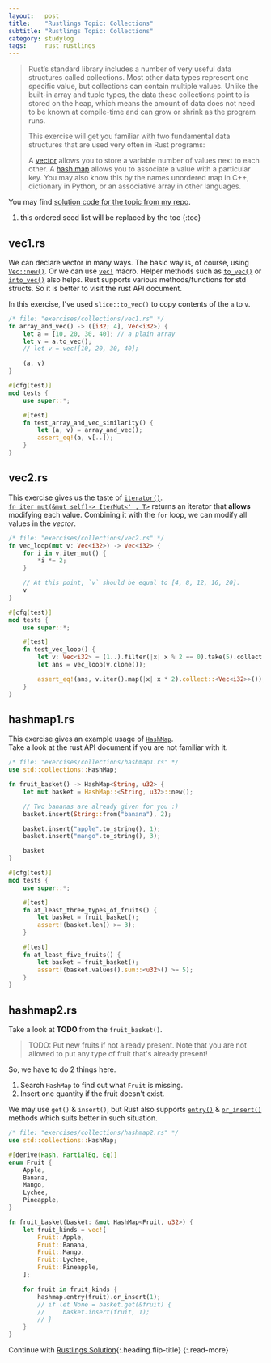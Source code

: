 ```yaml
---
layout:   post
title:    "Rustlings Topic: Collections"
subtitle: "Rustlings Topic: Collections"
category: studylog
tags:     rust rustlings
---
```


> Rust’s standard library includes a number of very useful data structures called collections. Most other data types
> represent one specific value, but collections can contain multiple values. Unlike the built-in array and tuple types,
> the data these collections point to is stored on the heap, which means the amount of data does not need to be known at
> compile-time and can grow or shrink as the program runs.
>
> This exercise will get you familiar with two fundamental data structures that are used very often in Rust programs:
>
> A [vector] allows you to store a variable number of values next to each other.
> A [hash map] allows you to associate a value with a particular key. You may also know this by the names unordered map
> in C++, dictionary in Python, or an associative array in other languages.

You may find [solution code for the topic from my repo].

[vector]: https://doc.rust-lang.org/stable/book/ch08-01-vectors.html
[hash map]: https://doc.rust-lang.org/book/ch08-03-hash-maps.html
[solution code for the topic from my repo]: https://github.com/LazyRen/rustlings-solution/tree/main/exercises/collections

<!--more-->

1. this ordered seed list will be replaced by the toc
{:toc}

## vec1.rs

We can declare vector in many ways. The basic way is, of course, using [`Vec::new()`].
Or we can use [`vec!`] macro. Helper methods such as [`to_vec()`] or [`into_vec()`] also helps.
Rust supports various methods/functions for std structs. So it is better to visit the rust API document.

In this exercise, I've used `slice::to_vec()` to copy contents of the `a` to `v`.

```rust
/* file: "exercises/collections/vec1.rs" */
fn array_and_vec() -> ([i32; 4], Vec<i32>) {
    let a = [10, 20, 30, 40]; // a plain array
    let v = a.to_vec();
    // let v = vec![10, 20, 30, 40];

    (a, v)
}

#[cfg(test)]
mod tests {
    use super::*;

    #[test]
    fn test_array_and_vec_similarity() {
        let (a, v) = array_and_vec();
        assert_eq!(a, v[..]);
    }
}

```

[`Vec::new()`]: https://doc.rust-lang.org/std/vec/struct.Vec.html#method.new
[`vec!`]: https://doc.rust-lang.org/std/macro.vec.html
[`to_vec()`]: https://doc.rust-lang.org/std/primitive.slice.html#method.to_vec
[`into_vec()`]: https://doc.rust-lang.org/std/primitive.slice.html#method.into_vec

## vec2.rs

This exercise gives us the taste of [`iterator()`].<br>
[`fn iter_mut(&mut self)-> IterMut<'_, T>`] returns an iterator that **allows** modifying each value.
Combining it with the `for` loop, we can modify all values in the *vector*.

```rust
/* file: "exercises/collections/vec2.rs" */
fn vec_loop(mut v: Vec<i32>) -> Vec<i32> {
    for i in v.iter_mut() {
        *i *= 2;
    }

    // At this point, `v` should be equal to [4, 8, 12, 16, 20].
    v
}

#[cfg(test)]
mod tests {
    use super::*;

    #[test]
    fn test_vec_loop() {
        let v: Vec<i32> = (1..).filter(|x| x % 2 == 0).take(5).collect();
        let ans = vec_loop(v.clone());

        assert_eq!(ans, v.iter().map(|x| x * 2).collect::<Vec<i32>>());
    }
}
```

[`iterator()`]: https://doc.rust-lang.org/std/iter/trait.Iterator.html
[`fn iter_mut(&mut self)-> IterMut<'_, T>`]: https://doc.rust-lang.org/std/primitive.slice.html#method.iter_mut

## hashmap1.rs

This exercise gives an example usage of [`HashMap`].<br>
Take a look at the rust API document if you are not familiar with it.

```rust
/* file: "exercises/collections/hashmap1.rs" */
use std::collections::HashMap;

fn fruit_basket() -> HashMap<String, u32> {
    let mut basket = HashMap::<String, u32>::new();

    // Two bananas are already given for you :)
    basket.insert(String::from("banana"), 2);

    basket.insert("apple".to_string(), 1);
    basket.insert("mango".to_string(), 3);

    basket
}

#[cfg(test)]
mod tests {
    use super::*;

    #[test]
    fn at_least_three_types_of_fruits() {
        let basket = fruit_basket();
        assert!(basket.len() >= 3);
    }

    #[test]
    fn at_least_five_fruits() {
        let basket = fruit_basket();
        assert!(basket.values().sum::<u32>() >= 5);
    }
}
```

[`HashMap`]: https://doc.rust-lang.org/std/collections/struct.HashMap.html

## hashmap2.rs

Take a look at **TODO** from the `fruit_basket()`.

> TODO: Put new fruits if not already present. Note that you are not allowed to put any type of fruit
> that's already present!

So, we have to do 2 things here.

1. Search `HashMap` to find out what `Fruit` is missing.
2. Insert one quantity if the fruit doesn't exist.

We may use `get()` & `insert()`, but Rust also supports [`entry()`] & [`or_insert()`] methods which suits
better in such situation.

```rust
/* file: "exercises/collections/hashmap2.rs" */
use std::collections::HashMap;

#[derive(Hash, PartialEq, Eq)]
enum Fruit {
    Apple,
    Banana,
    Mango,
    Lychee,
    Pineapple,
}

fn fruit_basket(basket: &mut HashMap<Fruit, u32>) {
    let fruit_kinds = vec![
        Fruit::Apple,
        Fruit::Banana,
        Fruit::Mango,
        Fruit::Lychee,
        Fruit::Pineapple,
    ];

    for fruit in fruit_kinds {
        hashmap.entry(fruit).or_insert(1);
        // if let None = basket.get(&fruit) {
        //     basket.insert(fruit, 1);
        // }
    }
}
```

[`entry()`]: https://doc.rust-lang.org/std/collections/struct.HashMap.html#method.entry
[`or_insert()`]: https://doc.rust-lang.org/std/collections/hash_map/enum.Entry.html#method.or_insert

Continue with [Rustlings Solution](rustlings){:.heading.flip-title}
{:.read-more}
